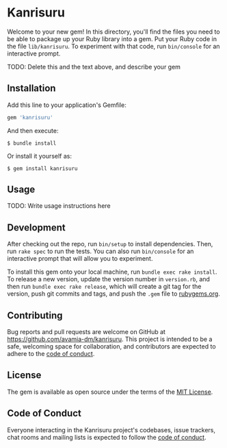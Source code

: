 # Kanrisuru

Welcome to your new gem! In this directory, you'll find the files you need to be able to package up your Ruby library into a gem. Put your Ruby code in the file `lib/kanrisuru`. To experiment with that code, run `bin/console` for an interactive prompt.

TODO: Delete this and the text above, and describe your gem

## Installation

Add this line to your application's Gemfile:

```ruby
gem 'kanrisuru'
```

And then execute:

    $ bundle install

Or install it yourself as:

    $ gem install kanrisuru

## Usage

TODO: Write usage instructions here

## Development

After checking out the repo, run `bin/setup` to install dependencies. Then, run `rake spec` to run the tests. You can also run `bin/console` for an interactive prompt that will allow you to experiment.

To install this gem onto your local machine, run `bundle exec rake install`. To release a new version, update the version number in `version.rb`, and then run `bundle exec rake release`, which will create a git tag for the version, push git commits and tags, and push the `.gem` file to [rubygems.org](https://rubygems.org).

## Contributing

Bug reports and pull requests are welcome on GitHub at https://github.com/avamia-dm/kanrisuru. This project is intended to be a safe, welcoming space for collaboration, and contributors are expected to adhere to the [code of conduct](https://github.com/avamia-dm/kanrisuru/blob/master/CODE_OF_CONDUCT.md).


## License

The gem is available as open source under the terms of the [MIT License](https://opensource.org/licenses/MIT).

## Code of Conduct

Everyone interacting in the Kanrisuru project's codebases, issue trackers, chat rooms and mailing lists is expected to follow the [code of conduct](https://github.com/avamia-dm/kanrisuru/blob/master/CODE_OF_CONDUCT.md).
